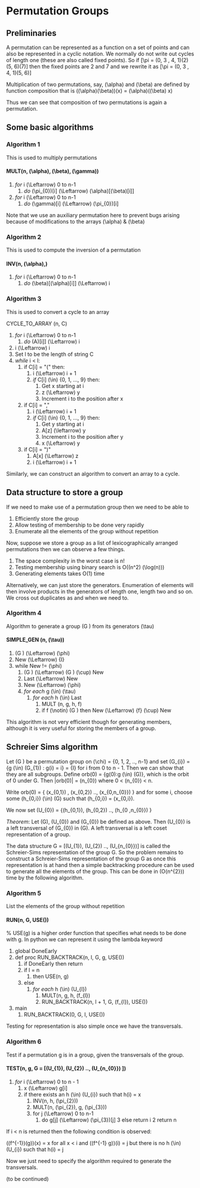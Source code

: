 # Permutation Groups #

## Preliminaries ##
A permutation can be represented as a function on a set of points and can also be represented in a cyclic notation. We normally do not write out cycles of length one (these are also called fixed points).
So if \[\pi = (0, 3 , 4, 1)(2)(5, 6)(7)\] then the fixed points are 2 and 7 and we rewrite it as
\[\pi = (0, 3 , 4, 1)(5, 6)\]

Multiplication of two permutations, say, \(\alpha\) and \(\beta\) are defined by function composition that is
(\(\alpha\)\(\beta\))(x) = \(\alpha\)(\(\beta\) x)

Thus we can see that composition of two permutations is again a permutation.

## Some basic algorithms ##

### Algorithm 1 ###
This is used to multiply permutations

#### MULT(n, \(\alpha\), \(\beta\), \(\gamma\)) ####

1. *for* i \(\Leftarrow\) 0 to n-1
    1. *do* \(\pi_{0}\)[i] \(\Leftarrow\) \(\alpha\)[\(\beta\)[i]]
2. *for* i \(\Leftarrow\) 0 to n-1
    1. *do* \(\gamma\)[i] \(\Leftarrow\) \(\pi_{0}\)[i]

Note that we use an auxiliary permutation here to prevent bugs arising because of modifications to the arrays \(\alpha\) & \(\beta\)

### Algorithm 2 ###
This is used to compute the inversion of a permutation

#### INV(n, \(\alpha\),) ####

1. *for* i \(\Leftarrow\) 0 to n-1
    1. *do* \(\beta\)[\(\alpha\)[i]] \(\Leftarrow\) i

### Algorithm 3 ###
This is used to convert a cycle to an array

CYCLE_TO_ARRAY (n, C)

1. *for* i \(\Leftarrow\) 0 to n-1
    1. *do* \(A\)[i]] \(\Leftarrow\) i
2. i \(\Leftarrow\) i
3. Set l to be the length of string C
4. *while* i < l: 
    1. if C[i] = "(" then:
        1. i \(\Leftarrow\) i + 1
        2. *if* C[i] \(\in\) {0, 1, ..., 9} then:
           1. Get x starting at i
           2. z \(\Leftarrow\) y
           3. Increment i to the position after x
    2. if C[i] = ","
        1. i \(\Leftarrow\) i + 1
        2. *if* C[i] \(\in\) {0, 1, ..., 9} then:
           1. Get y starting at i
           2. A[z] \(\leftarrow\) y 
           3. Increment i to the position after y
           4. x \(\Leftarrow\) y
    3. if C[i] = ")"
        1. A[x] \(\Leftarrow\) z
        2. i \(\Leftarrow\) i + 1

Similarly, we can construct an algorithm to convert an array to a cycle.

## Data structure to store a group ##

If we need to make use of a permutation group then we need to be able to
1. Efficiently store the group
2. Allow testing of membership to be done very rapidly
3. Enumerate all the elements of the group without repetition

Now, suppose we store a group as a list of lexicographically arranged permutations then we can observe a few things.

1. The space complexity in the worst case is n!
2. Testing membership using binary search is O(\(n^2\) \(\log(n)\))
3. Generating elements takes O(1) time

Alternatively, we can just store the generators. Enumeration of elements will then involve products in the generators of length one, length two and so on. We cross out duplicates as and when we need to.

### Algorithm 4 ###
Algorithm to generate a group \(G \) from its generators \(\tau\)

#### SIMPLE_GEN (n, \(\tau\)) ####
1. \(G \) \(\Leftarrow\) \(\phi\)
2. New \(\Leftarrow\) {I}
3. while New != \(\phi\)
    1. \(G \) \(\Leftarrow\) \(G \) \(\cup\) New
    2. Last \(\Leftarrow\) New
    3. New \(\Leftarrow\) \(\phi\)
    4. *for each* g \(\in\) \(\tau\)
        1. *for each* h \(\in\) Last
            1. MULT (n, g, h, f)
            2. if f \(\notin\) \(G \) then New \(\Leftarrow\) {f} \(\cup\) New

This algorithm is not very efficient though for generating members, although it is very useful for storing the members of a group.

## Schreier Sims algorithm ##
Let \(G \) be a permutation group on \(\chi\) = {0, 1, 2, .., n-1} and set
\(G_{i}\) = {g \(\in\) \(G_{1}\) : g(i) = i} = {I} for i from 0 to n - 1.
Then we can show that they are all subgroups.
Define orb(0) = {g(0):g \(\in\) \(G\)}, which is the orbit of 0 under G. Then |orb(0)| = \(n_{0}\) where 0 < \(n_{0}\) < n.

Write orb(0) = { \(x_{0,1}\) , \(x_{0,2}\) .., \(x_{0,n_{0}}\) } and for some i, choose some \(h_{0,i}\) \(\in\) \(G\) such that \(h_{0,i}\) = \(x_{0,i}\).

We now set \(U_{0}\) = {\(h_{0,1}\), \(h_{0,2}\) .., \(h_{0 ,n_{0}}\) }

*Theorem*: Let \(G\), \(U_{0}\) and \(G_{0}\) be defined as above. Then \(U_{0}\) is a left transversal of \(G_{0}\) in \(G\). A left transversal is a left coset representation of a group.

The data structure G = [\(U_{1}\), \(U_{2}\) .., \(U_{n_{0}}\)] is called the Schreier-Sims representation of the group G.
So the problem remains to construct a Schreier-Sims representation of the group G as once this representation is at hand then a simple backtracking procedure can be used to generate all the elements of the group. This can be done in \(O(n^{2})\) time by the following algorithm.

### Algorithm 5 ###
List the elements of the group without repetition
#### RUN(n, G, USE()) ####
% USE(g) is a higher order function that specifies what needs to be done with g. In python we can represent it using the lambda keyword
1. global DoneEarly
2. def proc RUN_BACKTRACK(n, l, G, g, USE())
    1. if DoneEarly then return
    2. if l = n
        1. then USE(n, g)
    3. else
        1. *for each* h \(\in\) \(U_{l}\)
             1. MULT(n, g, h, \(f_{l}\)
             2. RUN_BACKTRACK(n, l + 1, G, \(f_{l}\), USE())
3. main
    1. RUN_BACKTRACK(0, G, I, USE())

Testing for representation is also simple once we have the transversals.

### Algorithm 6 ###
Test if a permutation g is in a group, given the transversals of the group.

#### TEST(n, g, G = [\(U_{1}\), \(U_{2}\) .., \(U_{n_{0}}\) ]) ####
1. *for* i \(\Leftarrow\) 0 to n - 1
    1. x \(\Leftarrow\) g[i]
    2. if there exists an h \(\in\) \(U_{i}\) such that h(i) = x
        1. INV(n, h, \(\pi_{2}\))
        2. MULT(n, \(\pi_{2}\), g, \(\pi_{3}\))
        3. for j \(\Leftarrow\) 0 to n-1
            1. do g[j] \(\Leftarrow\) \(\pi_{3}\)[j]
    3 else return i
2 return n

If i < n is returned then the following condition is observed:

(\(f^{-1}\)\(g\))(x) = x for all x < i and (\(f^{-1} g\))(i) = j
but there is no h \(\in) \(U_{i}\) such that h(i) = j

Now we just need to specify the algorithm required to generate the transversals.

(to be continued)